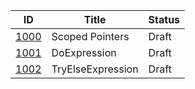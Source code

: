 |                  ID|          Title           |Status|
|--------------------|--------------------------|------|
|[1000](./DIP1000.md)|Scoped Pointers           |Draft |
|[1001](./DIP1001.md)|DoExpression              |Draft |
|[1002](./DIP1002.md)|TryElseExpression         |Draft |
